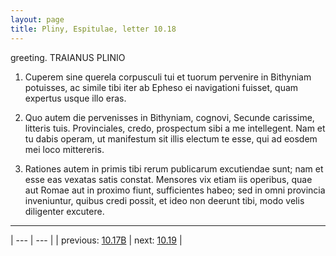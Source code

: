 ```yaml
---
layout: page
title: Pliny, Espitulae, letter 10.18
---
```


greeting. TRAIANUS PLINIO



1. Cuperem sine querela corpusculi tui et tuorum pervenire in Bithyniam potuisses, ac simile tibi iter ab Epheso ei navigationi fuisset, quam expertus usque illo eras.



2. Quo autem die pervenisses in Bithyniam, cognovi, Secunde carissime, litteris tuis. Provinciales, credo, prospectum sibi a me intellegent. Nam et tu dabis operam, ut manifestum sit illis electum te esse, qui ad eosdem mei loco mittereris.



3. Rationes autem in primis tibi rerum publicarum excutiendae sunt; nam et esse eas vexatas satis constat. Mensores vix etiam iis operibus, quae aut Romae aut in proximo fiunt, sufficientes habeo; sed in omni provincia inveniuntur, quibus credi possit, et ideo non deerunt tibi, modo velis diligenter excutere.



---

| --- | --- |
| previous: [10.17B](../10.17B/) | next: [10.19](../10.19/) |